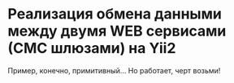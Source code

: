 Реализация обмена данными между двумя WEB сервисами (СМС шлюзами) на Yii2
============================

Пример, конечно, примитивный... Но работает, черт возьми!